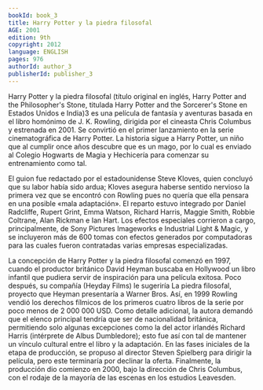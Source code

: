 ```yaml
---
bookId: book_3
title: Harry Potter y la piedra filosofal
AGE: 2001
edition: 9th
copyright: 2012
language: ENGLISH
pages: 976
authorId: author_3
publisherId: publisher_3
---
```

Harry Potter y la piedra filosofal (título original en inglés, Harry Potter and the Philosopher's Stone, titulada Harry Potter and the Sorcerer's Stone en Estados Unidos e India)3​ es una película de fantasía y aventuras basada en el libro homónimo de J. K. Rowling, dirigida por el cineasta Chris Columbus y estrenada en 2001. Se convirtió en el primer lanzamiento en la serie cinematográfica de Harry Potter. La historia sigue a Harry Potter, un niño que al cumplir once años descubre que es un mago, por lo cual es enviado al Colegio Hogwarts de Magia y Hechicería para comenzar su entrenamiento como tal.

El guion fue redactado por el estadounidense Steve Kloves, quien concluyó que su labor había sido ardua; Kloves asegura haberse sentido nervioso la primera vez que se encontró con Rowling pues no quería que ella pensara en una posible «mala adaptación». El reparto estuvo integrado por Daniel Radcliffe, Rupert Grint, Emma Watson, Richard Harris, Maggie Smith, Robbie Coltrane, Alan Rickman e Ian Hart. Los efectos especiales corrieron a cargo, principalmente, de Sony Pictures Imageworks e Industrial Light & Magic, y se incluyeron más de 600 tomas con efectos generados por computadoras para las cuales fueron contratadas varias empresas especializadas.

La concepción de Harry Potter y la piedra filosofal comenzó en 1997, cuando el productor británico David Heyman buscaba en Hollywood un libro infantil que pudiera servir de inspiración para una película exitosa. Poco después, su compañía (Heyday Films) le sugeriría La piedra filosofal, proyecto que Heyman presentaría a Warner Bros. Así, en 1999 Rowling vendió los derechos fílmicos de los primeros cuatro libros de la serie por poco menos de 2 000 000 USD. Como detalle adicional, la autora demandó que el elenco principal tendría que ser de nacionalidad británica, permitiendo solo algunas excepciones como la del actor irlandés Richard Harris (intérprete de Albus Dumbledore); esto fue así con tal de mantener un vínculo cultural entre el libro y la adaptación. En las fases iniciales de la etapa de producción, se propuso al director Steven Spielberg para dirigir la película, pero este terminaría por declinar la oferta. Finalmente, la producción dio comienzo en 2000, bajo la dirección de Chris Columbus, con el rodaje de la mayoría de las escenas en los estudios Leavesden.
